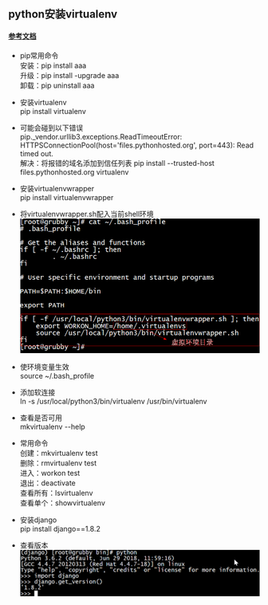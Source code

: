 ## python安装virtualenv
#### [参考文档](https://www.zhuxiongxian.cc/2017/09/28/python-install-virtualenv-and-virtualenvwrapper/)

- pip常用命令  
安装：pip install aaa  
升级：pip install -upgrade aaa  
卸载：pip uninstall aaa

- 安装virtualenv  
pip install virtualenv

- 可能会碰到以下错误  
pip._vendor.urllib3.exceptions.ReadTimeoutError: HTTPSConnectionPool(host='files.pythonhosted.org', port=443): Read timed out.  
解决：将报错的域名添加到信任列表 pip install --trusted-host files.pythonhosted.org virtualenv

- 安装virtualenvwrapper  
pip install virtualenvwrapper

- 将virtualenvwrapper.sh配入当前shell环境  
![](images/004.jpg)

- 使环境变量生效  
source ~/.bash_profile

- 添加软连接  
ln -s /usr/local/python3/bin/virtualenv /usr/bin/virtualenv

- 查看是否可用  
mkvirtualenv --help

- 常用命令  
创建：mkvirtualenv test  
删除：rmvirtualenv test  
进入：workon test  
退出：deactivate  
查看所有：lsvirtualenv  
查看单个：showvirtualenv

- 安装django  
pip install django==1.8.2

- 查看版本  
![](images/005.jpg)

